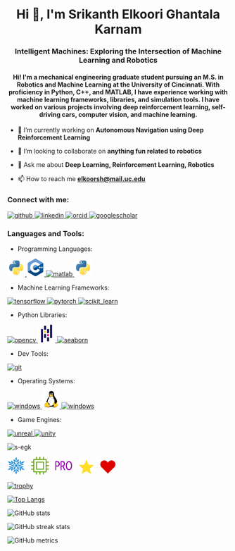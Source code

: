 <h1 align="center">Hi 👋, I'm Srikanth Elkoori Ghantala Karnam</h1>
<h3 align="center">Intelligent Machines: Exploring the Intersection of Machine Learning and Robotics</h3>

<h4 align="center">Hi! I'm a mechanical engineering graduate student pursuing an M.S. in Robotics and Machine Learning at the University of Cincinnati. With proficiency in Python, C++, and MATLAB, I have experience working with machine learning frameworks, libraries, and simulation tools. I have worked on various projects involving deep reinforcement learning, self-driving cars, computer vision, and machine learning. </h4>

- 🔭 I’m currently working on **Autonomous Navigation using Deep Reinforcement Learning**

- 👯 I’m looking to collaborate on **anything fun related to robotics**

- 💬 Ask me about **Deep Learning, Reinforcement Learning, Robotics**

- 📫 How to reach me **elkoorsh@mail.uc.edu**

<h3 align="left">Connect with me:</h3>
<p align="left">
  <a href="https://github.com/S-EGK" target="_blank" rel="noreferrer"> <img src="https://upload.wikimedia.org/wikipedia/commons/9/91/Octicons-mark-github.svg" alt="github" width="40" height="40"/> </a>
  <a href="https://www.linkedin.com/in/srikanthegk/" target="_blank" rel="noreferrer"> <img src="https://raw.githubusercontent.com/rahuldkjain/github-profile-readme-generator/master/src/images/icons/Social/linked-in-alt.svg" alt="linkedin" width="40" height="40"/> </a>
  <a href="https://orcid.org/my-orcid?orcid=0000-0002-1354-7836" target="_blank" rel="noreferrer"> <img src="https://upload.wikimedia.org/wikipedia/commons/0/06/ORCID_iD.svg" alt="orcid" width="40" height="40"/> </a>
  <a href="https://scholar.google.com/citations?user=eTqg_A0AAAAJ&hl=en" target="_blank" rel="noreferrer"> <img src="https://upload.wikimedia.org/wikipedia/commons/c/c7/Google_Scholar_logo.svg" alt="googlescholar" width="40" height="40"/> </a>
</p>

<h3 align="left">Languages and Tools:</h3>

- Programming Languages:

<p align="left"> <a href="https://www.python.org" target="_blank" rel="noreferrer"> <img src="https://raw.githubusercontent.com/devicons/devicon/master/icons/python/python-original.svg" alt="python" width="40" height="40"/> </a> <a href="https://www.w3schools.com/cpp/" target="_blank" rel="noreferrer"> <img src="https://raw.githubusercontent.com/devicons/devicon/master/icons/cplusplus/cplusplus-original.svg" alt="cplusplus" width="40" height="40"/> </a> <a href="https://www.mathworks.com/" target="_blank" rel="noreferrer"> <img src="https://upload.wikimedia.org/wikipedia/commons/2/21/Matlab_Logo.png" alt="matlab" width="40" height="40"/> </a> <a href="https://www.python.org" target="_blank" rel="noreferrer"> <img src="https://raw.githubusercontent.com/devicons/devicon/master/icons/python/python-original.svg" alt="python" width="40" height="40"/> </a> </p>

- Machine Learning Frameworks:

<p align="left"> <a href="https://www.tensorflow.org" target="_blank" rel="noreferrer"> <img src="https://www.vectorlogo.zone/logos/tensorflow/tensorflow-icon.svg" alt="tensorflow" width="40" height="40"/> </a> <a href="https://pytorch.org/" target="_blank" rel="noreferrer"> <img src="https://www.vectorlogo.zone/logos/pytorch/pytorch-icon.svg" alt="pytorch" width="40" height="40"/> </a> <a href="https://scikit-learn.org/" target="_blank" rel="noreferrer"> <img src="https://upload.wikimedia.org/wikipedia/commons/0/05/Scikit_learn_logo_small.svg" alt="scikit_learn" width="40" height="40"/> </a> </p>

- Python Libraries:

<p align="left"> <a href="https://opencv.org/" target="_blank" rel="noreferrer"> <img src="https://www.vectorlogo.zone/logos/opencv/opencv-icon.svg" alt="opencv" width="40" height="40"/> </a> <a href="https://pandas.pydata.org/" target="_blank" rel="noreferrer"> <img src="https://raw.githubusercontent.com/devicons/devicon/2ae2a900d2f041da66e950e4d48052658d850630/icons/pandas/pandas-original.svg" alt="pandas" width="40" height="40"/> </a> <a href="https://seaborn.pydata.org/" target="_blank" rel="noreferrer"> <img src="https://seaborn.pydata.org/_images/logo-mark-lightbg.svg" alt="seaborn" width="40" height="40"/> </a> </p>

- Dev Tools:

<p align="left"> <a href="https://git-scm.com/" target="_blank" rel="noreferrer"> <img src="https://www.vectorlogo.zone/logos/git-scm/git-scm-icon.svg" alt="git" width="40" height="40"/> </a> </p>

- Operating Systems:

<p align="left"> <a href="https://www.microsoft.com/en-us/windows?r=1" target="_blank" rel="noreferrer"> <img src="https://upload.wikimedia.org/wikipedia/commons/8/87/Windows_logo_-_2021.svg" alt="windows" width="40" height="40"/> </a> <a href="https://www.linux.org/" target="_blank" rel="noreferrer"> <img src="https://raw.githubusercontent.com/devicons/devicon/master/icons/linux/linux-original.svg" alt="linux" width="40" height="40"/> </a> <a href="https://ubuntu.com/https://ubuntu.com/" target="_blank" rel="noreferrer"> <img src="https://upload.wikimedia.org/wikipedia/commons/9/9e/UbuntuCoF.svg" alt="windows" width="40" height="40"/> </a> </p>

- Game Engines:

<p align="left"> <a href="https://unrealengine.com/" target="_blank" rel="noreferrer"> <img src="https://raw.githubusercontent.com/kenangundogan/fontisto/036b7eca71aab1bef8e6a0518f7329f13ed62f6b/icons/svg/brand/unreal-engine.svg" alt="unreal" width="40" height="40"/> </a> <a href="https://unity.com/" target="_blank" rel="noreferrer"> <img src="https://www.vectorlogo.zone/logos/unity3d/unity3d-icon.svg" alt="unity" width="40" height="40"/> </a> </p>

<p align="left"> <img src="https://komarev.com/ghpvc/?username=s-egk&label=Profile%20views&color=0e75b6&style=flat" alt="s-egk" /> </p>

<a href='https://archiveprogram.github.com/'><img src='https://raw.githubusercontent.com/acervenky/animated-github-badges/master/assets/acbadge.gif' width='40' height='40'></a> <a href='https://docs.github.com/en/developers'><img src='https://raw.githubusercontent.com/acervenky/animated-github-badges/master/assets/devbadge.gif' width='40' height='40'></a> <a href='https://github.com/pricing'><img src='https://raw.githubusercontent.com/acervenky/animated-github-badges/master/assets/pro.gif' width='40' height='40'></a> <a href='https://stars.github.com/'><img src='https://raw.githubusercontent.com/acervenky/animated-github-badges/master/assets/starbadge.gif' width='35' height='35'></a> <a href='https://docs.github.com/en/github/supporting-the-open-source-community-with-github-sponsors'><img src='https://raw.githubusercontent.com/acervenky/animated-github-badges/master/assets/sponsorbadge.gif' width='35' height='35'></a> 

[![trophy](https://github-profile-trophy.vercel.app/?username=S-EGK)](https://github.com/ryo-ma/github-profile-trophy)

[![Top Langs](https://github-readme-stats.vercel.app/api/top-langs/?username=S-EGK)](https://github.com/anuraghazra/github-readme-stats)

![GitHub stats](https://github-readme-stats.vercel.app/api?username=S-EGK&show_icons=true&count_private=true)  

![GitHub streak stats](https://streak-stats.demolab.com/?user=S-EGK)  

![GitHub metrics](https://metrics.lecoq.io/S-EGK)  
